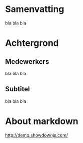 # Samenvatting
bla bla bla
# Achtergrond
## Medewerkers
bla bla bla
## Subtitel
bla bla bla

# About markdown
http://demo.showdownjs.com/
